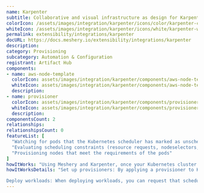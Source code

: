 ```yaml
---
name: Karpenter
subtitle: Collaborative and visual infrastructure as design for Karpenter
colorIcon: /assets/images/integration/karpenter/icons/color/karpenter-color.svg
whiteIcon: /assets/images/integration/karpenter/icons/white/karpenter-white.svg
permalink: extensibility/integrations/karpenter
docURL: https://docs.meshery.io/extensibility/integrations/karpenter
description: 
category: Provisioning
subcategory: Automation & Configuration
registrant: Artifact Hub
components: 
- name: aws-node-template
  colorIcon: assets/images/integration/karpenter/components/aws-node-template/icons/color/aws-node-template-color.svg
  whiteIcon: assets/images/integration/karpenter/components/aws-node-template/icons/white/aws-node-template-white.svg
  description: 
- name: provisioner
  colorIcon: assets/images/integration/karpenter/components/provisioner/icons/color/provisioner-color.svg
  whiteIcon: assets/images/integration/karpenter/components/provisioner/icons/white/provisioner-white.svg
  description: 
componentsCount: 2
relationships: 
relationshipsCount: 0
featureList: [
  "Watching for pods that the Kubernetes scheduler has marked as unschedulable",
  "Evaluating scheduling constraints (resource requests, nodeselectors, affinities, tolerations, and topology spread constraints) requested by the pods",
  "Provisioning nodes that meet the requirements of the pods"
]
howItWorks: "Using Meshery and Karpenter, once your Kubernetes cluster and the Karpenter controller are up and running"
howItWorksDetails: "Set up provisioners: By applying a provisioner to Karpenter, you can configure constraints on node provisioning and set timeout values for node expiry or Kubelet configuration values. 

Deploy workloads: When deploying workloads, you can request that scheduling constraints be met to direct which nodes Karpenter provisions for those workloads. "
---
```

